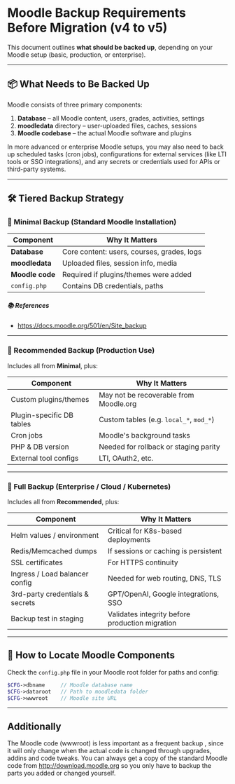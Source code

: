 #  Moodle Backup Requirements Before Migration (v4 to v5)

This document outlines **what should be backed up**, depending on your Moodle setup (basic, production, or enterprise).

---

## 📦 What Needs to Be Backed Up

Moodle consists of three primary components:

1. **Database** – all Moodle content, users, grades, activities, settings
2. **moodledata** directory – user-uploaded files, caches, sessions
3. **Moodle codebase** – the actual Moodle software and plugins

In more advanced or enterprise Moodle setups, you may also need to back up scheduled tasks (cron jobs), configurations for external services (like LTI tools or SSO integrations), and any secrets or credentials used for APIs or third-party systems.

---

## 🛠️ Tiered Backup Strategy

### 🔹 Minimal Backup (Standard Moodle Installation)

| Component         | Why It Matters                             |
|------------------|---------------------------------------------|
| **Database**  | Core content: users, courses, grades, logs  |
|  **moodledata** | Uploaded files, session info, media         |
|  **Moodle code**| Required if plugins/themes were added       |
|  `config.php`   | Contains DB credentials, paths              |


##### 📚 References
- https://docs.moodle.org/501/en/Site_backup
---

### 🔹 Recommended Backup (Production Use)

Includes all from **Minimal**, plus:

| Component                  | Why It Matters                                 |
|---------------------------|-------------------------------------------------|
| Custom plugins/themes   | May not be recoverable from Moodle.org         |
|  Plugin-specific DB tables | Custom tables (e.g. `local_*`, `mod_*`)       |
|  Cron jobs               | Moodle's background tasks                      |
|  PHP & DB version        | Needed for rollback or staging parity          |
|  External tool configs   | LTI, OAuth2, etc.                               |

---

### 🔹 Full Backup (Enterprise / Cloud / Kubernetes)

Includes all from **Recommended**, plus:

| Component                       | Why It Matters                                      |
|--------------------------------|------------------------------------------------------|
|  Helm values / environment    | Critical for K8s-based deployments                   |
|  Redis/Memcached dumps        | If sessions or caching is persistent                 |
|  SSL certificates             | For HTTPS continuity                                |
|  Ingress / Load balancer config | Needed for web routing, DNS, TLS                  |
|  3rd-party credentials & secrets | GPT/OpenAI, Google integrations, SSO             |        |
|  Backup test in staging      | Validates integrity before production migration      |

---

## 📁 How to Locate Moodle Components

Check the `config.php` file in your Moodle root folder for paths and config:

```php
$CFG->dbname     // Moodle database name
$CFG->dataroot   // Path to moodledata folder
$CFG->wwwroot    // Moodle site URL
```

---
## Additionally
The Moodle code (wwwroot) is less important as a frequent backup , since it will only change when the actual code is changed through upgrades, addins and code tweaks. You can always get a copy of the standard Moodle code from http://download.moodle.org so you only have to backup the parts you added or changed yourself.